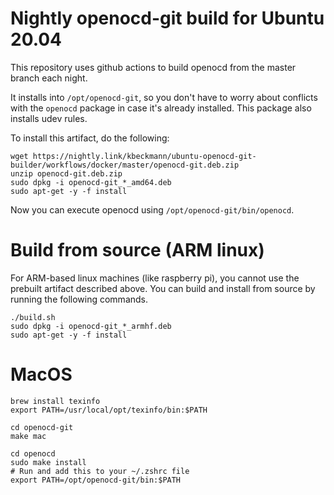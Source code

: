 # Nightly openocd-git build for Ubuntu 20.04

This repository uses github actions to build openocd from the master branch each night.

It installs into `/opt/openocd-git`, so you don't have to worry about conflicts with the `openocd` package in case it's already installed. This package also installs udev rules.

To install this artifact, do the following:

```
wget https://nightly.link/kbeckmann/ubuntu-openocd-git-builder/workflows/docker/master/openocd-git.deb.zip
unzip openocd-git.deb.zip
sudo dpkg -i openocd-git_*_amd64.deb
sudo apt-get -y -f install
```

Now you can execute openocd using `/opt/openocd-git/bin/openocd`.


# Build from source (ARM linux)
For ARM-based linux machines (like raspberry pi), you cannot use the prebuilt artifact described above. You can build and install from source by running the following commands.

```
./build.sh
sudo dpkg -i openocd-git_*_armhf.deb
sudo apt-get -y -f install
```

# MacOS
```
brew install texinfo
export PATH=/usr/local/opt/texinfo/bin:$PATH

cd openocd-git
make mac

cd openocd
sudo make install
# Run and add this to your ~/.zshrc file
export PATH=/opt/openocd-git/bin:$PATH
```


